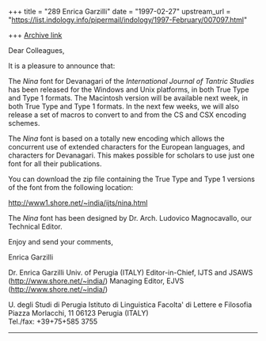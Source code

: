 +++
title = "289 Enrica Garzilli"
date = "1997-02-27"
upstream_url = "https://list.indology.info/pipermail/indology/1997-February/007097.html"

+++
[Archive link](https://list.indology.info/pipermail/indology/1997-February/007097.html)

Dear Colleagues,

It is a pleasure to announce that:

The *Nina* font for Devanagari of the *International Journal of Tantric Studies* 
has been released for the Windows and Unix platforms, in both True Type and Type 1 
formats. 
The Macintosh version will be available next week, in both True Type and Type 1 
formats. 
In the next few weeks, we will also release a set of macros to convert to and from 
the CS and CSX encoding schemes.

The *Nina* font is based on a totally new encoding which allows the concurrent 
use of extended characters for the European languages, and characters for Devanagari. 
This makes possible for scholars to use just one font for all their publications.

You can download the zip file containing the True Type and Type 1 versions of the font 
from the following location:

http://www1.shore.net/~india/ijts/nina.html

The *Nina* font has been designed by Dr. Arch. Ludovico Magnocavallo, our Technical 
Editor.

Enjoy and send your comments,

Enrica Garzilli	

Dr. Enrica Garzilli
Univ. of Perugia (ITALY)
Editor-in-Chief, IJTS and JSAWS (http://www.shore.net/~india/)
Managing Editor, EJVS (http://www.shore.net/~india/)

U. degli Studi di Perugia
Istituto di Linguistica
Facolta' di Lettere e Filosofia
Piazza Morlacchi, 11
06123 Perugia (ITALY)  
Tel./fax: +39+75+585 3755
*************************************************************






